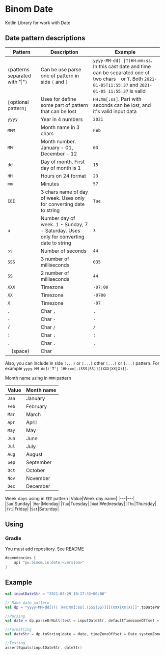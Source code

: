 # Binom Date

Kotlin Library for work with Date

## Date pattern descriptions
|Pattern|Description|Example|
|----|---|-----|
|`(`patterns separated with "\|"`)`|Can be use parse one of pattern in side `(` and `)`|`yyyy-MM-dd( \|T)HH:mm:ss`. In this cast date and time can be separated one of two chars ` ` or `T`. Both `2021-01-05T11:55:37` and `2021-01-05 11:55:37` is valid|
|`[`optional pattern`]`|Uses for define some part of pattern that can be lost|`HH:mm[:ss]`. Part with seconds can be lost, and it's valid input data|
|`yyyy`|Year in 4 numbers|`2021`|
|`MMM`|Month name in 3 chars|`Feb`|
|`MM`|Month number. January - 01, December - 12|`03`|
|`dd`|Day of month. First day of month is 1|`15`|
|`HH`|Hours on 24 format|`23`|
|`mm`|Minutes|`57`|
|`EEE`|3 chars name of day of week. Uses only for converting date to string|`Tue`|
|`u`|Number day of week. 1 - Sunday, 7 - Saturday. Uses only for converting date to string|`3`|
|`ss`|Number of seconds|`44`|
|`SSS`|3 number of milliseconds|`035`|
|`SS`|2 number of milliseconds|`44`|
|`XXX`|Timezone|`-07:00`|
|`XX`|Timezone|`-0700`|
|`X`|Timezone|`-07`|
|`,`|Char `,`|`,`|
|`-`|Char `-`|`-`|
|`/`|Char `/`|`/`|
|`:`|Char `:`|`:`|
|`.`|Char `.`|`.`|
|` ` (space)|Char ` `|` `|

Also, you can include in side `(...)` or `[...]` other `(...)` or `[...]` pattern. For example
`yyyy-MM-dd[('T'| )HH:mm[.(SSS|SS)][(XXX|XX|X)]]`.


Month name using in `MMM` pattern

|Value|Month name|
|---|---|
|`Jan`|January|
|`Feb`|February|
|`Mar`|March|
|`Apr`|April|
|`May`|May|
|`Jun`|June|
|`Jul`|July|
|`Aug`|August|
|`Sep`|September|
|`Oct`|October|
|`Nov`|November|
|`Dec`|December|

Week days using in `EEE` pattern
|Value|Week day name|
|---|---|
|`Sun`|Sunday|
|`Mon`|Monday|
|`Tue`|Tuesday|
|`Wed`|Wednesday|
|`Thu`|Thursday|
|`Fri`|Friday|
|`Sat`|Saturday|

## Using

### Gradle

You must add repository. See [README](../README.md)

```groovy
dependencies {
    api "pw.binom.io:date:<version>"
}
```

## Example

```kotlin
val inputDateStr = "2021-03-29 10:17:33+00:00"

// Make date pattern
val dp = "yyyy-MM-dd[(T| )HH:mm[:ss[.(SSS|SS)]][(XXX|XX|X)]]".toDatePattern()

//Parsing
val date = dp.parseOrNull(text = inputDateStr, defaultTimezoneOffset = Date.systemZoneOffset)

//Formatting
val dateStr = dp.toString(date = date, timeZoneOffset = Date.systemZoneOffset)

//Testing
assertEquals(inputDateStr, dateStr)
```